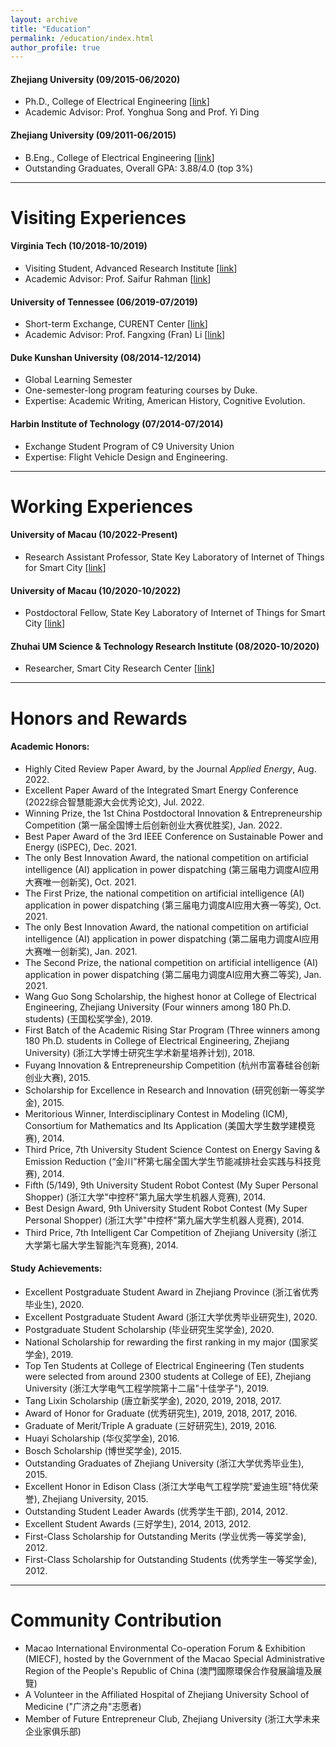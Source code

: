 ```yaml
---
layout: archive
title: "Education"
permalink: /education/index.html
author_profile: true
---
```


#### Zhejiang University (09/2015-06/2020) 

- Ph.D., College of Electrical Engineering [[link](http://ee.zju.edu.cn/)]
- Academic Advisor: Prof. Yonghua Song and Prof. Yi Ding

#### Zhejiang University (09/2011-06/2015)

- B.Eng., College of Electrical Engineering [[link](http://ee.zju.edu.cn/)]
- Outstanding Graduates, Overall GPA: 3.88/4.0 (top 3%)





------

# Visiting Experiences

#### Virginia Tech (10/2018-10/2019)

- Visiting Student, Advanced Research Institute [[link](https://ari.vt.edu/)]
- Academic Advisor: Prof. Saifur Rahman [[link](http://www.saifurrahman.org/)]

#### University of Tennessee (06/2019-07/2019)

- Short-term Exchange, CURENT Center [[link](https://curent.utk.edu/)]
- Academic Advisor: Prof. Fangxing (Fran) Li [[link](http://web.eecs.utk.edu/~fli6/)]

#### Duke Kunshan University (08/2014-12/2014)

- Global Learning Semester
- One-semester-long program featuring courses by Duke.
- Expertise: Academic Writing, American History, Cognitive Evolution.

#### Harbin Institute of Technology (07/2014-07/2014)

- Exchange Student Program of C9 University Union
- Expertise: Flight Vehicle Design and Engineering.





------

# Working Experiences

#### University of Macau (10/2022-Present)

- Research Assistant Professor, State Key Laboratory of Internet of Things for Smart City [[link](https://skliotsc.um.edu.mo/)]

#### University of Macau (10/2020-10/2022)

- Postdoctoral Fellow, State Key Laboratory of Internet of Things for Smart City [[link](https://skliotsc.um.edu.mo/)]

#### Zhuhai UM Science & Technology Research Institute (08/2020-10/2020)

- Researcher, Smart City Research Center [[link](http://www.zumri.cn/)]





------

# Honors and Rewards

#### **Academic Honors:**

- Highly Cited Review Paper Award, by the Journal *Applied Energy*, Aug. 2022.
- Excellent Paper Award of the Integrated Smart Energy Conference (2022综合智慧能源大会优秀论文), Jul. 2022.
- Winning Prize, the 1st China Postdoctoral Innovation & Entrepreneurship Competition (第一届全国博士后创新创业大赛优胜奖), Jan. 2022.
- Best Paper Award of the 3rd IEEE Conference on Sustainable Power and Energy (iSPEC), Dec. 2021.
- The only Best Innovation Award, the national competition on artificial intelligence (AI) application in power dispatching (第三届电力调度AI应用大赛唯一创新奖), Oct. 2021.
- The First Prize, the national competition on artificial intelligence (AI) application in power dispatching (第三届电力调度AI应用大赛一等奖), Oct. 2021.
- The only Best Innovation Award, the national competition on artificial intelligence (AI) application in power dispatching (第二届电力调度AI应用大赛唯一创新奖), Jan. 2021.
- The Second Prize, the national competition on artificial intelligence (AI) application in power dispatching (第二届电力调度AI应用大赛二等奖), Jan. 2021.
- Wang Guo Song Scholarship, the highest honor at College of Electrical Engineering, Zhejiang University (Four winners among 180 Ph.D. students) (王国松奖学金), 2019.
- First Batch of the Academic Rising Star Program (Three winners among 180 Ph.D. students in College of Electrical Engineering, Zhejiang University) (浙江大学博士研究生学术新星培养计划), 2018.
- Fuyang Innovation & Entrepreneurship Competition (杭州市富春硅谷创新创业大赛), 2015.
- Scholarship for Excellence in Research and Innovation (研究创新一等奖学金), 2015.
- Meritorious Winner, Interdisciplinary Contest in Modeling (ICM), Consortium for Mathematics and Its Application (美国大学生数学建模竞赛), 2014.
- Third Price, 7th University Student Science Contest on Energy Saving & Emission Reduction (“金川”杯第七届全国大学生节能减排社会实践与科技竞赛), 2014.
- Fifth (5/149), 9th University Student Robot Contest (My Super Personal Shopper) (浙江大学"中控杯"第九届大学生机器人竞赛), 2014.
- Best Design Award, 9th University Student Robot Contest (My Super Personal Shopper) (浙江大学"中控杯"第九届大学生机器人竞赛), 2014.
- Third Price, 7th Intelligent Car Competition of Zhejiang University  (浙江大学第七届大学生智能汽车竞赛), 2014.

#### **Study Achievements:**

- Excellent Postgraduate Student Award in Zhejiang Province (浙江省优秀毕业生), 2020.
- Excellent Postgraduate Student Award (浙江大学优秀毕业研究生), 2020.
- Postgraduate Student Scholarship (毕业研究生奖学金), 2020.
- National Scholarship for rewarding the first ranking in my major (国家奖学金), 2019. 
- Top Ten Students at College of Electrical Engineering (Ten students were selected from around 2300 students at College of EE), Zhejiang University (浙江大学电气工程学院第十二届"十佳学子"), 2019.
- Tang Lixin Scholarship (唐立新奖学金), 2020, 2019, 2018, 2017.
- Award of Honor for Graduate (优秀研究生), 2019, 2018, 2017, 2016.
- Graduate of Merit/Triple A graduate (三好研究生), 2019, 2016.
- Huayi Scholarship (华仪奖学金), 2016.
- Bosch Scholarship (博世奖学金), 2015.
- Outstanding Graduates of Zhejiang University (浙江大学优秀毕业生), 2015.
- Excellent Honor in Edison Class (浙江大学电气工程学院"爱迪生班"特优荣誉), Zhejiang University, 2015.
- Outstanding Student Leader Awards (优秀学生干部), 2014, 2012.
- Excellent Student Awards (三好学生), 2014, 2013, 2012.
- First-Class Scholarship for Outstanding Merits (学业优秀一等奖学金), 2012.
- First-Class Scholarship for Outstanding Students (优秀学生一等奖学金), 2012.



------

# Community Contribution

- Macao International Environmental Co-operation Forum & Exhibition (MIECF), hosted by the Government of the Macao Special Administrative Region of the People's Republic of China (澳門國際環保合作發展論壇及展覽)
- A Volunteer in the Affiliated Hospital of Zhejiang University School of Medicine ("广济之舟"志愿者)
- Member of Future Entrepreneur Club, Zhejiang University (浙江大学未来企业家俱乐部)